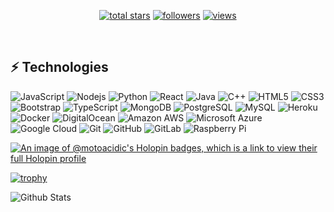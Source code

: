 <!-- Social badges section -->
<!-- Badges with custom icons - https://github.com/DenverCoder1/custom-icon-badges -->
<!-- View counter - https://github.com/DenverCoder1/Simple-View-Counter -->
<p align="center">
  <a href="https://github.com/MotoAcidic?tab=repositories&sort=stargazers">
    <img alt="total stars" title="Total stars on GitHub" src="https://custom-icon-badges.demolab.com/github/stars/MotoAcidic?color=55960c&style=for-the-badge&labelColor=488207&logo=star"/></a>
  <a href="https://github.com/MotoAcidic?tab=followers">
    <img alt="followers" title="Follow me on Github" src="https://custom-icon-badges.demolab.com/github/followers/MotoAcidic?color=236ad3&labelColor=1155ba&style=for-the-badge&logo=person-add&label=Follow&logoColor=white"/></a>
  <a href="https://github.com/MotoAcidic/Simple-View-Counter">
    <img alt="views" title="GitHub profile views" src="https://komarev.com/ghpvc/?username=motoacidic&label=Profile%20views&color=0e75b6&style=for-the-badge"/></a>
</p>

<br/>

## ⚡ Technologies
![JavaScript](https://img.shields.io/badge/-JavaScript-black?style=flat-square&logo=javascript)
![Nodejs](https://img.shields.io/badge/-Nodejs-black?style=flat-square&logo=Node.js)
![Python](https://img.shields.io/badge/-Python-black?style=flat-square&logo=Python)
![React](https://img.shields.io/badge/-React-black?style=flat-square&logo=react)
![Java](https://img.shields.io/badge/-java-E34A86?style=flat-square&logo=java)
![C++](https://img.shields.io/badge/-C++-00599C?style=flat-square&logo=c)
![HTML5](https://img.shields.io/badge/-HTML5-E34F26?style=flat-square&logo=html5&logoColor=white)
![CSS3](https://img.shields.io/badge/-CSS3-1572B6?style=flat-square&logo=css3)
![Bootstrap](https://img.shields.io/badge/-Bootstrap-563D7C?style=flat-square&logo=bootstrap)
![TypeScript](https://img.shields.io/badge/-TypeScript-007ACC?style=flat-square&logo=typescript)
![MongoDB](https://img.shields.io/badge/-MongoDB-black?style=flat-square&logo=mongodb)
![PostgreSQL](https://img.shields.io/badge/-PostgreSQL-336791?style=flat-square&logo=postgresql)
![MySQL](https://img.shields.io/badge/-MySQL-black?style=flat-square&logo=mysql)
![Heroku](https://img.shields.io/badge/-Heroku-430098?style=flat-square&logo=heroku)
![Docker](https://img.shields.io/badge/-Docker-black?style=flat-square&logo=docker)
![DigitalOcean](https://img.shields.io/badge/-Digital%20Ocean-darkblue?style=flat-square&logo=digitalocean)
![Amazon AWS](https://img.shields.io/badge/Amazon%20AWS-232F3E?style=flat-square&logo=amazon-aws)
![Microsoft Azure](https://img.shields.io/badge/Microsoft%20Azure-232F7E?style=flat-square&logo=microsoft-azure)
![Google Cloud](https://img.shields.io/badge/Google%20Cloud-black?style=flat-square&logo=google-cloud)
![Git](https://img.shields.io/badge/-Git-black?style=flat-square&logo=git)
![GitHub](https://img.shields.io/badge/-GitHub-181717?style=flat-square&logo=github)
![GitLab](https://img.shields.io/badge/-GitLab-FCA121?style=flat-square&logo=gitlab)
![Raspberry Pi](https://img.shields.io/badge/-Raspberry%20Pi-C51A4A?style=flat-square&logo=Raspberry-Pi)


[![An image of @motoacidic's Holopin badges, which is a link to view their full Holopin profile](https://holopin.me/motoacidic)](https://holopin.io/@motoacidic)


[![trophy](https://github-profile-trophy.vercel.app/?username=MotoAcidic&theme=onedark)](https://github.com/ryo-ma/github-profile-trophy)



![Github Stats](https://github-readme-stats.vercel.app/api?username=MotoAcidic&count_private=true&show_icons=true&include_all_commits=true)

